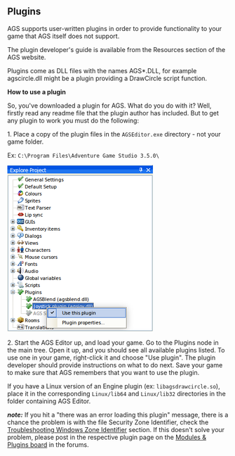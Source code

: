## Plugins

AGS supports user-written plugins in order to provide functionality to
your game that AGS itself does not support.

The plugin developer's guide is available from the Resources section of
the AGS website.

Plugins come as DLL files with the names AGS\*.DLL, for example
agscircle.dll might be a plugin providing a DrawCircle script function.

**How to use a plugin**

So, you've downloaded a plugin for AGS. What do you do with it? Well,
firstly read any readme file that the plugin author has included. But to
get any plugin to work you must do the following:

1\. Place a copy of the plugin files in the `AGSEditor.exe` directory - not your
game folder. 

Ex: `C:\Program Files\Adventure Game Studio 3.5.0\`

![Right click Use plugin](images/Plugins_img1.png)

2\. Start the AGS Editor up, and load your game. 
Go to the Plugins node in the main tree. 
Open it up, and you should see all available plugins  listed. 
To use one in your game, right-click it and choose "Use plugin".
The plugin developer should provide instructions on what to do next.
Save your game to make sure that AGS remembers that you want to use the
plugin.

If you have a Linux version of an Engine plugin (ex: `libagsdrawcircle.so`), place it in the corresponding `Linux/lib64` and `Linux/lib32` directories in the folder containing AGS Editor.

***note:*** If you hit a "there was an error loading this plugin" message, there is a chance the problem is with the file Security Zone Identifier, check the [Troubleshooting Windows Zone Identifier](TroubleshootingWindowsZoneID) section. If this doesn't solve your problem, please post in the respective plugin page on the [Modules & Plugins board](https://www.adventuregamestudio.co.uk/forums/index.php?board=10.0) in the forums.
